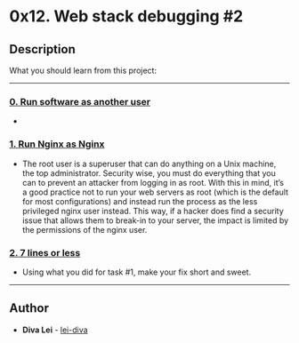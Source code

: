 # 0x12. Web stack debugging #2

## Description
What you should learn from this project:

---

### [0. Run software as another user](./0-iamsomeonelese)
* 


### [1. Run Nginx as Nginx](./1-run_nginx_as_nginx)
* The root user is a superuser that can do anything on a Unix machine, the top administrator. Security wise, you must do everything that you can to prevent an attacker from logging in as root. With this in mind, it’s a good practice not to run your web servers as root (which is the default for most configurations) and instead run the process as the less privileged nginx user instead. This way, if a hacker does find a security issue that allows them to break-in to your server, the impact is limited by the permissions of the nginx user.


### [2. 7 lines or less](./100-fix_in_7_lines_or_less)
* Using what you did for task #1, make your fix short and sweet.

---

## Author
* **Diva Lei** - [lei-diva](https://github.com/lei-diva)